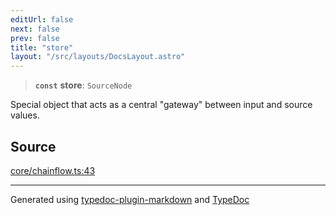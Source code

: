 ```yaml
---
editUrl: false
next: false
prev: false
title: "store"
layout: "/src/layouts/DocsLayout.astro"
---
```


> **`const`** **store**: `SourceNode`

Special object that acts as a central "gateway" between input and source values.

## Source

[core/chainflow.ts:43](https://github.com/edwinlzs/chainflow/blob/022a530/src/core/chainflow.ts#L43)

***

Generated using [typedoc-plugin-markdown](https://www.npmjs.com/package/typedoc-plugin-markdown) and [TypeDoc](https://typedoc.org/)
